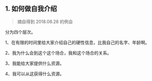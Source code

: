 ## 1. 如何做自我介绍
> 摘自得到 2018.08.28 的例会

分为四个层次。

1、在有限的时间里给大家介绍自己的硬性信息，比我自己的名字、年龄啊。

2、我为什么会到这个这个场合，我和这个场合的关系。

3、我能给大家提供什么资源。

4、我可以从这获得什么资源。

